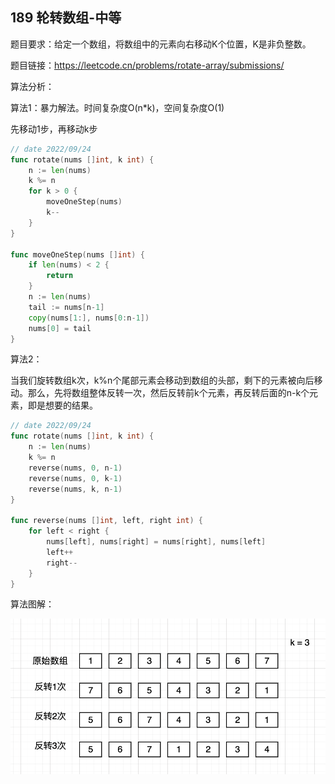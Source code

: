 ## 189 轮转数组-中等

题目要求：给定一个数组，将数组中的元素向右移动K个位置，K是非负整数。

题目链接：https://leetcode.cn/problems/rotate-array/submissions/



算法分析：

算法1：暴力解法。时间复杂度O(n*k)，空间复杂度O(1)

先移动1步，再移动k步

```go
// date 2022/09/24
func rotate(nums []int, k int) {
	n := len(nums)
	k %= n
    for k > 0 {
        moveOneStep(nums)
        k--
    }
}

func moveOneStep(nums []int) {
    if len(nums) < 2 {
        return
    }
    n := len(nums)
    tail := nums[n-1]
    copy(nums[1:], nums[0:n-1])
    nums[0] = tail
}
```



算法2：

当我们旋转数组k次，k%n个尾部元素会移动到数组的头部，剩下的元素被向后移动。那么，先将数组整体反转一次，然后反转前k个元素，再反转后面的n-k个元素，即是想要的结果。

```go
// date 2022/09/24
func rotate(nums []int, k int) {
	n := len(nums)
	k %= n
	reverse(nums, 0, n-1)
	reverse(nums, 0, k-1)
	reverse(nums, k, n-1)
}

func reverse(nums []int, left, right int) {
	for left < right {
		nums[left], nums[right] = nums[right], nums[left]
		left++
		right--
	}
}
```



算法图解：

![image-20220924164237944](../images/image_189.png)
